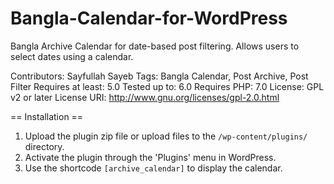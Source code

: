 # Bangla-Calendar-for-WordPress

Bangla Archive Calendar for date-based post filtering. Allows users to select dates using a calendar.

Contributors: Sayfullah Sayeb
Tags: Bangla Calendar, Post Archive, Post Filter
Requires at least: 5.0
Tested up to: 6.0
Requires PHP: 7.0
License: GPL v2 or later
License URI: http://www.gnu.org/licenses/gpl-2.0.html

== Installation ==
1. Upload the plugin zip file or upload files to the `/wp-content/plugins/` directory.
2. Activate the plugin through the 'Plugins' menu in WordPress.
3. Use the shortcode `[archive_calendar]` to display the calendar.

